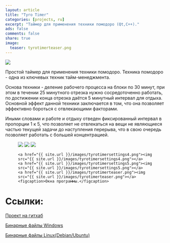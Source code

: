 ```yaml
---
layout: article
title: "Tyro Timer"
categories: [projects, ru]
excerpt: "Таймер для применения техники помодоро (Qt,C++)."
ads: false
comments: false
share: true
image:
  teaser: tyrotimerteaser.png
---
```

<img src="{{ site.url }}/images/TyroTimerPoster.png">

Простой таймер для применения техники помодоро.
Техника помодоро - одна из ключевых техник тайм-менеджмента.

Основа техники - деление рабочего процесса на блоки по 30 минут, при этом в течении 25 минутного отрезка нужно сосредоточенно работать,
по достижении конца отрезка даётся 5 минутный интервал для отдыха. Основной эффект данной техники заключается в том, что она позволяет эффективно бороться
с отвлекающими факторами.

Иными словами и работе и отдыху отведен фиксированный интервал в пропорции 1 к 5, что позволяет не отвлекаться на вещи не являющиеся 
частью текущей задачи до наступления перерыва, что в свою очередь позволяет работать с большей концентрацией.

<figure class="third">
	<a href="{{ site.url }}/images/tyrotimersettings1.png"><img src="{{ site.url }}/images/tyrotimersettings1.png"></a>
	<a href="{{ site.url }}/images/tyrotimersettings2.png"><img src="{{ site.url }}/images/tyrotimersettings2.png"></a>
	<a href="{{ site.url }}/images/tyrotimersettings3.png"><img src="{{ site.url }}/images/tyrotimersettings3.png"></a>
</figure>

<figure class="third">
	
	<a href="{{ site.url }}/images/tyrotimersettings4.png"><img src="{{ site.url }}/images/tyrotimersettings4.png"></a>
	<a href="{{ site.url }}/images/tyrotimersettings5.png"><img src="{{ site.url }}/images/tyrotimersettings5.png"></a>
	<a href="{{ site.url }}/images/tyrotimerteaser.png"><img src="{{ site.url }}/images/tyrotimerteaser.png"></a>
	<figcaption>Окна программы.</figcaption>
</figure>


# Ссылки:
[Проект на гитхаб](https://github.com/AlexPuts/TyroTimer)

[Бинарные файлы Windows](https://github.com/AlexPuts/alexputs.github.io/raw/master/files/TyroTimer_windows.zip)

[Бинарные файлы Linux(Debian/Ubuntu)](https://github.com/AlexPuts/alexputs.github.io/raw/master/files/TyroTimer_deb_ubu.zip)
